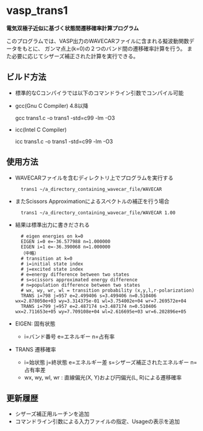 # vasp_trans1

__電気双極子近似に基づく状態間遷移確率計算プログラム__

このプログラムでは、VASP出力のWAVECARファイルに含まれる擬波動関数データをもとに、
ガンマ点上(k=0)の２つのバンド間の遷移確率計算を行う。
また必要に応じてシザーズ補正された計算を実行できる。

## ビルド方法
* 標準的なCコンパイラでは以下のコマンドライン引数でコンパイル可能
 * gcc(Gnu C Compiler) 4.8以降
    
    gcc trans1.c -o trans1 -std=c99 -lm -O3

 * icc(Intel C Compiler)
    
    icc trans1.c -o trans1 -std=c99 -lm -O3

## 使用方法
* WAVECARファイルを含むディレクトリ上でプログラムを実行する

        trans1 ~/a_directory_containing_wavecar_file/WAVECAR

* またScissors Approximationによるスペクトルの補正を行う場合

        trans1 ~/a_directory_containing_wavecar_file/WAVECAR 1.00


* 結果は標準出力に書きだされる

        # eigen energies on k=0
        EIGEN i=0 e=-36.577988 n=1.000000
        EIGEN i=1 e=-36.390068 n=1.000000
        （中略）
        # transition at k=0
        # i=initial state index
        # j=excited state index
        # e=energy difference between two states
        # s=scissors approximated energy difference
        # n=population difference between two states
        # wx, wy, wr, wl = transition probability (x,y,l,r-polarization)
        TRANS i=798 j=957 e=2.499406 s=3.499406 n=0.510406 wx=2.878050e+03 wy=3.314375e-01 wl=3.754002e+04 wr=7.269572e+04
        TRANS i=799 j=957 e=2.487174 s=3.487174 n=0.510406 wx=2.711653e+05 wy=7.709108e+04 wl=2.616695e+03 wr=6.202896e+05

* EIGEN: 固有状態
    * i=バンド番号 e=エネルギー n=占有率
* TRANS 遷移確率
    * i=始状態 j=終状態 e=エネルギー差 s=シザーズ補正されたエネルギー n=占有率差
    * wx, wy, wl, wr : 直線偏光(X, Y)および円偏光(L, R)による遷移確率

## 更新履歴
* シザーズ補正用ルーチンを追加
* コマンドライン引数による入力ファイルの指定、Usageの表示を追加

